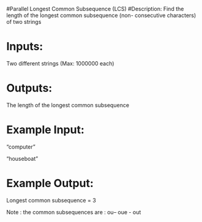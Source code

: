 #Parallel Longest Common Subsequence (LCS)
#Description:
 Find the length of the longest common subsequence (non- consecutive characters) of two strings
# Inputs:
 Two different strings (Max: 1000000 each)
# Outputs:
  The length of the longest common subsequence
# Example Input:
 “computer”
 
 “houseboat”
# Example Output:
   Longest common subsequence = 3
   
   Note : the common subsequences are : ou– oue - out
